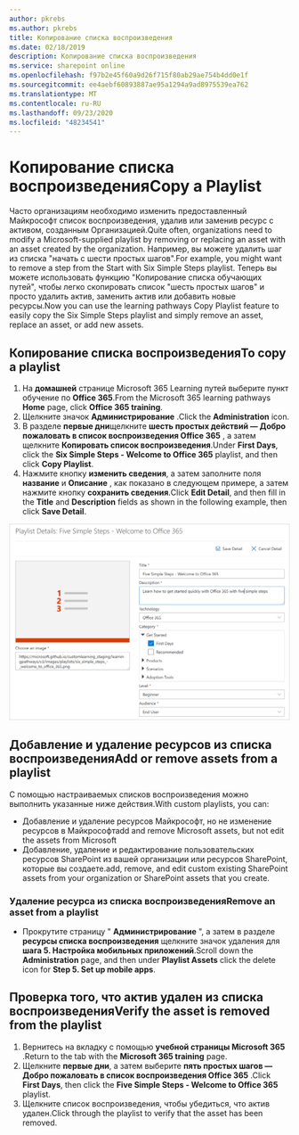 ```yaml
---
author: pkrebs
ms.author: pkrebs
title: Копирование списка воспроизведения
ms.date: 02/18/2019
description: Копирование списка воспроизведения
ms.service: sharepoint online
ms.openlocfilehash: f97b2e45f60a9d26f715f80ab29ae754b4dd0e1f
ms.sourcegitcommit: ee4aebf60893887ae95a1294a9ad8975539ea762
ms.translationtype: MT
ms.contentlocale: ru-RU
ms.lasthandoff: 09/23/2020
ms.locfileid: "48234541"
---
```

# <a name="copy-a-playlist"></a><span data-ttu-id="35bc1-103">Копирование списка воспроизведения</span><span class="sxs-lookup"><span data-stu-id="35bc1-103">Copy a Playlist</span></span>
<span data-ttu-id="35bc1-104">Часто организациям необходимо изменить предоставленный Майкрософт список воспроизведения, удалив или заменив ресурс с активом, созданным Организацией.</span><span class="sxs-lookup"><span data-stu-id="35bc1-104">Quite often, organizations need to modify a Microsoft-supplied playlist by removing or replacing an asset with an asset created by the organization.</span></span> <span data-ttu-id="35bc1-105">Например, вы можете удалить шаг из списка "начать с шести простых шагов".</span><span class="sxs-lookup"><span data-stu-id="35bc1-105">For example, you might want to remove a step from the Start with Six Simple Steps playlist.</span></span> <span data-ttu-id="35bc1-106">Теперь вы можете использовать функцию "Копирование списка обучающих путей", чтобы легко скопировать список "шесть простых шагов" и просто удалить актив, заменить актив или добавить новые ресурсы.</span><span class="sxs-lookup"><span data-stu-id="35bc1-106">Now you can use the learning pathways Copy Playlist feature to easily copy the Six Simple Steps playlist and simply remove an asset, replace an asset, or add new assets.</span></span> 

## <a name="to-copy-a-playlist"></a><span data-ttu-id="35bc1-107">Копирование списка воспроизведения</span><span class="sxs-lookup"><span data-stu-id="35bc1-107">To copy a playlist</span></span>

1. <span data-ttu-id="35bc1-108">На **домашней** странице Microsoft 365 Learning путей выберите пункт обучение по **Office 365**.</span><span class="sxs-lookup"><span data-stu-id="35bc1-108">From the Microsoft 365 learning pathways **Home** page, click **Office 365 training**.</span></span>
2. <span data-ttu-id="35bc1-109">Щелкните значок **Администрирование** .</span><span class="sxs-lookup"><span data-stu-id="35bc1-109">Click the **Administration** icon.</span></span>
3. <span data-ttu-id="35bc1-110">В разделе **первые дни**щелкните **шесть простых действий — Добро пожаловать в список воспроизведения Office 365** , а затем щелкните **Копировать список воспроизведения**.</span><span class="sxs-lookup"><span data-stu-id="35bc1-110">Under **First Days**, click the **Six Simple Steps - Welcome to Office 365** playlist, and then click **Copy Playlist**.</span></span> 
4. <span data-ttu-id="35bc1-111">Нажмите кнопку **изменить сведения**, а затем заполните поля **название** и **Описание** , как показано в следующем примере, а затем нажмите кнопку **сохранить сведения**.</span><span class="sxs-lookup"><span data-stu-id="35bc1-111">Click **Edit Detail**, and then fill in the **Title** and **Description** fields as shown in the following example, then click **Save Detail**.</span></span>  
 
![cg-copyplaylist5steps.png](media/cg-copyplaylist5steps.png)

## <a name="add-or-remove-assets-from-a-playlist"></a><span data-ttu-id="35bc1-113">Добавление и удаление ресурсов из списка воспроизведения</span><span class="sxs-lookup"><span data-stu-id="35bc1-113">Add or remove assets from a playlist</span></span>
<span data-ttu-id="35bc1-114">С помощью настраиваемых списков воспроизведения можно выполнить указанные ниже действия.</span><span class="sxs-lookup"><span data-stu-id="35bc1-114">With custom playlists, you can:</span></span>
- <span data-ttu-id="35bc1-115">Добавление и удаление ресурсов Майкрософт, но не изменение ресурсов в Майкрософт</span><span class="sxs-lookup"><span data-stu-id="35bc1-115">add and remove Microsoft assets, but not edit the assets from Microsoft</span></span>
- <span data-ttu-id="35bc1-116">Добавление, удаление и редактирование пользовательских ресурсов SharePoint из вашей организации или ресурсов SharePoint, которые вы создаете.</span><span class="sxs-lookup"><span data-stu-id="35bc1-116">add, remove, and edit custom existing SharePoint assets from your organization or SharePoint assets that you create.</span></span> 

### <a name="remove-an-asset-from-a-playlist"></a><span data-ttu-id="35bc1-117">Удаление ресурса из списка воспроизведения</span><span class="sxs-lookup"><span data-stu-id="35bc1-117">Remove an asset from a playlist</span></span>
- <span data-ttu-id="35bc1-118">Прокрутите страницу " **Администрирование** ", а затем в разделе **ресурсы списка воспроизведения** щелкните значок удаления для **шага 5. Настройка мобильных приложений**.</span><span class="sxs-lookup"><span data-stu-id="35bc1-118">Scroll down the **Administration** page, and then under **Playlist Assets** click the delete icon for **Step 5. Set up mobile apps**.</span></span> 

## <a name="verify-the-asset-is-removed-from-the-playlist"></a><span data-ttu-id="35bc1-119">Проверка того, что актив удален из списка воспроизведения</span><span class="sxs-lookup"><span data-stu-id="35bc1-119">Verify the asset is removed from the playlist</span></span>
1. <span data-ttu-id="35bc1-120">Вернитесь на вкладку с помощью **учебной страницы Microsoft 365** .</span><span class="sxs-lookup"><span data-stu-id="35bc1-120">Return to the tab with the **Microsoft 365 training** page.</span></span>
2. <span data-ttu-id="35bc1-121">Щелкните **первые дни**, а затем выберите **пять простых шагов — Добро пожаловать в список воспроизведения Office 365** .</span><span class="sxs-lookup"><span data-stu-id="35bc1-121">Click **First Days**, then click the **Five Simple Steps - Welcome to Office 365** playlist.</span></span> 
3. <span data-ttu-id="35bc1-122">Щелкните список воспроизведения, чтобы убедиться, что актив удален.</span><span class="sxs-lookup"><span data-stu-id="35bc1-122">Click through the playlist to verify that the asset has been removed.</span></span>


